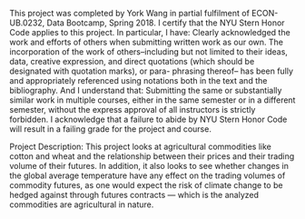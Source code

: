 This project was completed by York Wang in partial fulfilment of ECON-UB.0232, Data Bootcamp, Spring 2018. I certify that the NYU Stern Honor Code applies to this project. In particular, I have:
Clearly acknowledged the work and efforts of others when submitting written work as our own. The incorporation of the work of others–including but not limited to their ideas, data, creative expression, and direct quotations (which should be designated with quotation marks), or para- phrasing thereof– has been fully and appropriately referenced using notations both in the text and the bibliography.
And I understand that:
Submitting the same or substantially similar work in multiple courses, either in the same semester or in a different semester, without the express approval of all instructors is strictly forbidden.
I acknowledge that a failure to abide by NYU Stern Honor Code will result in a failing grade for the project and course.

Project Description:
This project looks at agricultural commodities like cotton and wheat and the relationship between their prices and their trading volume of their futures. In addition, it also looks to see whether changes in the global average temperature have any effect on the trading volumes of commodity futures, as one would expect the risk of climate change to be hedged against through futures contracts — which is the analyzed commodities are agricultural in nature.
